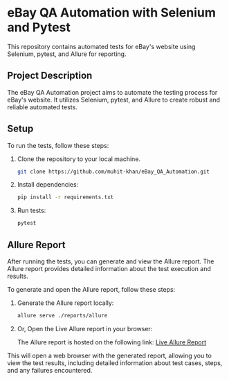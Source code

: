 # eBay QA Automation with Selenium and Pytest

This repository contains automated tests for eBay's website using Selenium, pytest, and Allure for reporting.

## Project Description

The eBay QA Automation project aims to automate the testing process for eBay's website. It utilizes Selenium, pytest, and Allure to create robust and reliable automated tests.

## Setup

To run the tests, follow these steps:

1. Clone the repository to your local machine.

   ```bash
   git clone https://github.com/muhit-khan/eBay_QA_Automation.git
   ```

2. Install dependencies:

   ```bash
   pip install -r requirements.txt
   ```

3. Run tests:

   ```bash
   pytest
   ```

## Allure Report

After running the tests, you can generate and view the Allure report. The Allure report provides detailed information about the test execution and results.

To generate and open the Allure report, follow these steps:

1. Generate the Allure report locally:

   ```bash
   allure serve ./reports/allure
   ```

2. Or, Open the Live Allure report in your browser:

   The Allure report is hosted on the following link: [Live Allure Report](https://6648ab3811b525d9576c1028--inspiring-parfait-767564.netlify.app/)

This will open a web browser with the generated report, allowing you to view the test results, including detailed information about test cases, steps, and any failures encountered.
